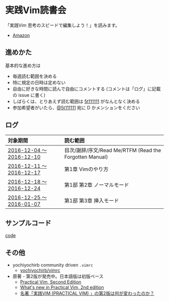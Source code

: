 # 実践Vim読書会

「実践Vim 思考のスピードで編集しよう！」を読みます。

- [Amazon](https://www.amazon.co.jp/dp/B00HWLJI3U)


## 進めかた

基本的な進め方は

- 毎週読む範囲を決める
- 特に規定の日時は定めない
- 自由に好きな時間に読んで自由にコメントする (コメントは「ログ」に記載の issue に書く)
- しばらくは、とりあえず読む範囲は [5t111111](https://github.com/5t111111) がなんとなく決める
- 参加希望者がいたら、[@5t111111](https://twitter.com/5t111111) 宛に D かメンションをください


## ログ

| 対象期間                                                                 | 読む範囲                                                |
| :--                                                                      | :--                                                     |
| [2016-12-04 〜 2016-12-10](https://github.com/yochiyochirb/vim/issues/1) | 目次/謝辞/序文/Read Me/RTFM (Read the Forgotten Manual) |
| [2016-12-11 〜 2016-12-17](https://github.com/yochiyochirb/vim/issues/2) | 第1章 Vimのやり方                                       |
| [2016-12-18 〜 2016-12-24](https://github.com/yochiyochirb/vim/issues/3) | 第1部 第2章 ノーマルモード                              |
| [2016-12-25 〜 2016-01-07](https://github.com/yochiyochirb/vim/issues/4) | 第1部 第3章 挿入モード                                  |

## サンプルコード

[code](https://github.com/yochiyochirb/practical-vim/tree/master/code)

## その他

- yochiyochirb community driven `.vimrc`
  - [yochiyochirb/vimrc](https://github.com/yochiyochirb/vimrc)
- 原著 - 第2版が発売中。日本語版は初版ベース
  - [Practical Vim, Second Edition](https://pragprog.com/book/dnvim2/practical-vim-second-edition)
  - [What's new in Practical Vim, 2nd edition](http://vimcasts.org/blog/2015/11/whats-new-in-practical-vim-2nd-edition/)
  - [名著「実践VIM (PRACTICAL VIM) 」の第2版は何が変わったのか？](http://thebrews.info/名著「実践vim-practical-vim-」の第2版は何が変わったのか？/)
